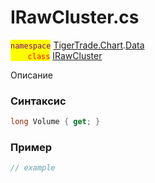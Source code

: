 
# IRawCluster.cs
<mark style="color:purple;">`namespace`</mark> [TigerTrade.Chart](../../../../TigerTrade.Chart.md).[Data](../../../../TigerTrade.Chart/Data.md)  
<mark style="color:red;">&nbsp;&nbsp;&nbsp;&nbsp;&nbsp;&nbsp;&nbsp;`class`</mark> [IRawCluster](../../IRawCluster.cs.md)

Описание

### Синтаксис
```csharp
long Volume { get; }
```
### Пример  
```csharp
// example
```
